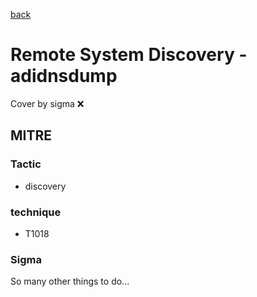 [back](../index.md)
# Remote System Discovery - adidnsdump
Cover by sigma :x: 

## MITRE
### Tactic
  - discovery

### technique
  - T1018

### Sigma

 So many other things to do...